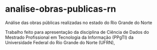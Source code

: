 # analise-obras-publicas-rn
Análise das obras públicas realizadas no estado do Rio Grande do Norte

Trabalho feito para apresentação da disciplina de Ciência de Dados do Mestrado Profissional em Tecnologia da Informação (PPgTI) da Universidade Federal do Rio Grande do Norte (UFRN),
